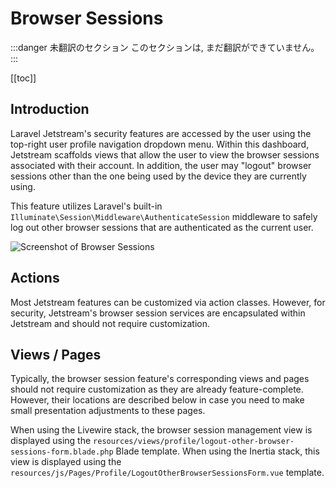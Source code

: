 # Browser Sessions

:::danger 未翻訳のセクション
このセクションは, まだ翻訳ができていません。
:::

[[toc]]

## Introduction

Laravel Jetstream's security features are accessed by the user using the top-right user profile navigation dropdown menu. Within this dashboard, Jetstream scaffolds views that allow the user to view the browser sessions associated with their account. In addition, the user may "logout" browser sessions other than the one being used by the device they are currently using.

This feature utilizes Laravel's built-in `Illuminate\Session\Middleware\AuthenticateSession` middleware to safely log out other browser sessions that are authenticated as the current user.

![Screenshot of Browser Sessions](./../../assets/img/browser-sessions.png)

## Actions

Most Jetstream features can be customized via action classes. However, for security, Jetstream's browser session services are encapsulated within Jetstream and should not require customization.

## Views / Pages

Typically, the browser session feature's corresponding views and pages should not require customization as they are already feature-complete. However, their locations are described below in case you need to make small presentation adjustments to these pages.

When using the Livewire stack, the browser session management view is displayed using the `resources/views/profile/logout-other-browser-sessions-form.blade.php` Blade template. When using the Inertia stack, this view is displayed using the `resources/js/Pages/Profile/LogoutOtherBrowserSessionsForm.vue` template.
